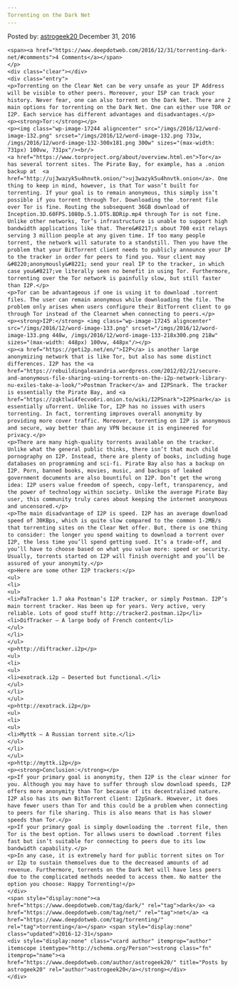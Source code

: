 ```yaml
---
Torrenting on the Dark Net
---
```

<article class="post-listing post-17240 post type-post status-publish format-standard has-post-thumbnail hentry  tag-dark tag-net renting">
    <div class="post-inner">
        <span>Posted by: <a href="https://www.deepdotweb.com/author/astrogeek20/" title="">astrogeek20 </a></span>
    <span>December 31, 2016</span>
    
    <span><a href="https://www.deepdotweb.com/2016/12/31/torrenting-dark-net/#comments">4 Comments</a></span>
    </p>
    <div class="clear"></div>
    <div class="entry">
    <p>Torrenting on the Clear Net can be very unsafe as your IP Address will be visible to other peers. Moreover, your ISP can track your history. Never fear, one can also torrent on the Dark Net. There are 2 main options for torrenting on the Dark Net. One can either use TOR or I2P. Each service has different advantages and disadvantages.</p>
    <p><strong>Tor:</strong></p>
    <p><img class="wp-image-17244 aligncenter" src="/imgs/2016/12/word-image-132.png" srcset="/imgs/2016/12/word-image-132.png 731w, /imgs/2016/12/word-image-132-300x181.png 300w" sizes="(max-width: 731px) 100vw, 731px"/><br/>
    <a href="https://www.torproject.org/about/overview.html.en">Tor</a> has several torrent sites. The Pirate Bay, for example, has a .onion backup at  <a href="http://uj3wazyk5u4hnvtk.onion/">uj3wazyk5u4hnvtk.onion</a>. One thing to keep in mind, however, is that Tor wasn’t built for torrenting. If your goal is to remain anonymous, this simply isn’t possible if you torrent through Tor. Downloading the .torrent file over Tor is fine. Routing the subsequent 36GB download of Inception.3D.60FPS.1080p.5.1.DTS.BDRip.mp4 through Tor is not fine. Unlike other networks, Tor’s infrastructure is unable to support high bandwidth applications like that. There&#8217;s about 700 exit relays serving 3 million people at any given time. If too many people torrent, the network will saturate to a standstill. Then you have the problem that your BitTorrent client needs to publicly announce your IP to the tracker in order for peers to find you. Your client may &#8220;anonymously&#8221; send your real IP to the tracker, in which case you&#8217;ve literally seen no benefit in using Tor. Furthermore, torrenting over the Tor network is painfully slow, but still faster than I2P.</p>
    <p>Tor can be advantageous if one is using it to download .torrent files. The user can remain anonymous while downloading the file. The problem only arises when users configure their BitTorrent client to go through Tor instead of the Clearnet when connecting to peers.</p>
    <p><strong>I2P:</strong> <img class="wp-image-17245 aligncenter" src="/imgs/2016/12/word-image-133.png" srcset="/imgs/2016/12/word-image-133.png 448w, /imgs/2016/12/word-image-133-218x300.png 218w" sizes="(max-width: 448px) 100vw, 448px"/></p>
    <p><a href="https://geti2p.net/en/">I2P</a> is another large anonymizing network that is like Tor, but also has some distinct differences. I2P has the <a href="https://rebuildingalexandria.wordpress.com/2012/02/21/secure-and-anonymous-file-sharing-using-torrents-on-the-i2p-network-library-nu-exiles-take-a-look/">Postman Tracker</a> and I2PSnark. The tracker is essentially the Pirate Bay, and <a href="https://zqktlwi4fecvo6ri.onion.to/wiki/I2PSnark">I2PSnark</a> is essentially uTorrent. Unlike Tor, I2P has no issues with users torrenting. In fact, torrenting improves overall anonymity by providing more cover traffic. Moreover, torrenting on I2P is anonymous and secure, way better than any VPN because it is engineered for privacy.</p>
    <p>There are many high-quality torrents available on the tracker. Unlike what the general public thinks, there isn’t that much child pornography on I2P. Instead, there are plenty of books, including huge databases on programming and sci-fi. Pirate Bay also has a backup on I2P. Porn, banned books, movies, music, and backups of leaked government documents are also bountiful on I2P. Don’t get the wrong idea: I2P users value freedom of speech, copy-left, transparency, and the power of technology within society. Unlike the average Pirate Bay user, this community truly cares about keeping the internet anonymous and uncensored.</p>
    <p>The main disadvantage of I2P is speed. I2P has an average download speed of 30KBps, which is quite slow compared to the common 1-2MB/s that torrenting sites on the Clear Net offer. But, there is one thing to consider: the longer you spend waiting to download a torrent over I2P, the less time you’ll spend getting sued. It’s a trade-off, and you’ll have to choose based on what you value more: speed or security. Usually, torrents started on I2P will finish overnight and you’ll be assured of your anonymity.</p>
    <p>Here are some other I2P trackers:</p>
    <ul>
    <li>
    <ul>
    <li>PaTracker 1.7 aka Postman’s I2P tracker, or simply Postman. I2P’s main torrent tracker. Has been up for years. Very active, very reliable. Lots of good stuff http://tracker2.postman.i2p</li>
    <li>DifTracker – A large body of French content</li>
    </ul>
    </li>
    </ul>
    <p>http://diftracker.i2p</p>
    <ul>
    <li>
    <ul>
    <li>exotrack.i2p – Deserted but functional.</li>
    </ul>
    </li>
    </ul>
    <p>http://exotrack.i2p</p>
    <ul>
    <li>
    <ul>
    <li>Myttk – A Russian torrent site.</li>
    </ul>
    </li>
    </ul>
    <p>http://myttk.i2p</p>
    <p><strong>Conclusion:</strong></p>
    <p>If your primary goal is anonymity, then I2P is the clear winner for you. Although you may have to suffer through slow download speeds, I2P offers more anonymity than Tor because of its decentralized nature. I2P also has its own BitTorrent client: I2pSnark. However, it does have fewer users than Tor and this could be a problem when connecting to peers for file sharing. This is also means that is has slower speeds than Tor.</p>
    <p>If your primary goal is simply downloading the .torrent file, then Tor is the best option. Tor allows users to download .torrent files fast but isn’t suitable for connecting to peers due to its low bandwidth capability.</p>
    <p>In any case, it is extremely hard for public torrent sites on Tor or I2p to sustain themselves due to the decreased amounts of ad revenue. Furthermore, torrents on the Dark Net will have less peers due to the complicated methods needed to access them. No matter the option you choose: Happy Torrenting!</p>
    </div>
    <span style="display:none"><a href="https://www.deepdotweb.com/tag/dark/" rel="tag">dark</a> <a href="https://www.deepdotweb.com/tag/net/" rel="tag">net</a> <a href="https://www.deepdotweb.com/tag/torrenting/" rel="tag">torrenting</a></span> <span style="display:none" class="updated">2016-12-31</span>
    <div style="display:none" class="vcard author" itemprop="author" itemscope itemtype="http://schema.org/Person"><strong class="fn" itemprop="name"><a href="https://www.deepdotweb.com/author/astrogeek20/" title="Posts by astrogeek20" rel="author">astrogeek20</a></strong></div>
    </div>
</article>

